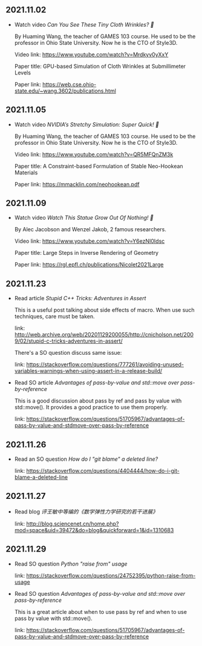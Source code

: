 2021.11.02
---

- Watch video *Can You See These Tiny Cloth Wrinkles? 👕*
  
  By Huaming Wang, the teacher of GAMES 103 course.
  He used to be the professor in Ohio State University.
  Now he is the CTO of Style3D.

  Video link: <https://www.youtube.com/watch?v=Mrdkyv0yXxY>

  Paper title: GPU-based Simulation of Cloth Wrinkles at Submillimeter Levels

  Paper link: <https://web.cse.ohio-state.edu/~wang.3602/publications.html>


2021.11.05
---

- Watch video *NVIDIA’s Stretchy Simulation: Super Quick! 🐘*
  
  By Huaming Wang, the teacher of GAMES 103 course.
  He used to be the professor in Ohio State University.
  Now he is the CTO of Style3D.

  Video link: <https://www.youtube.com/watch?v=QR5MFQnZM3k>

  Paper title: A Constraint-based Formulation of Stable Neo-Hookean Materials

  Paper link: <https://mmacklin.com/neohookean.pdf>


2021.11.09
---

- Watch video *Watch This Statue Grow Out Of Nothing! 🗽*
  
  By Alec Jacobson and Wenzel Jakob, 2 famous researchers.

  Video link: <https://www.youtube.com/watch?v=Y6ezNI0Idsc>

  Paper title: Large Steps in Inverse Rendering of Geometry

  Paper link: <https://rgl.epfl.ch/publications/Nicolet2021Large>


2021.11.23
---

- Read article *Stupid C++ Tricks: Adventures in Assert*
  
  This is a useful post talking about side effects of macro. When use such techniques, care must be taken.

  link: <http://web.archive.org/web/20201129200055/http://cnicholson.net/2009/02/stupid-c-tricks-adventures-in-assert/>

  There's a SO question discuss same issue:

  link: <https://stackoverflow.com/questions/777261/avoiding-unused-variables-warnings-when-using-assert-in-a-release-build/>

- Read SO article *Advantages of pass-by-value and std::move over pass-by-reference*

  This is a good discussion about pass by ref and pass by value with std::move(). It provides a good practice to use them properly.

  link: <https://stackoverflow.com/questions/51705967/advantages-of-pass-by-value-and-stdmove-over-pass-by-reference>
  


2021.11.26
---

- Read an SO question *How do I "git blame" a deleted line?*

  link: <https://stackoverflow.com/questions/4404444/how-do-i-git-blame-a-deleted-line>

2021.11.27
---

- Read blog *评王敏中等编的《数学弹性力学研究的若干进展》*
  
  link: <http://blog.sciencenet.cn/home.php?mod=space&uid=39472&do=blog&quickforward=1&id=1310683>


2021.11.29
---

- Read SO question *Python "raise from" usage*

  link: <https://stackoverflow.com/questions/24752395/python-raise-from-usage>

- Read SO question *Advantages of pass-by-value and std::move over pass-by-reference*
  
  This is a great article about when to use pass by ref and when to use pass by value with std::move().

  link: <https://stackoverflow.com/questions/51705967/advantages-of-pass-by-value-and-stdmove-over-pass-by-reference>